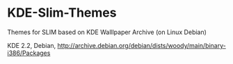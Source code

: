 # KDE-Slim-Themes
Themes for SLIM based on KDE Walllpaper Archive (on Linux Debian)

KDE 2.2, Debian, 
http://archive.debian.org/debian/dists/woody/main/binary-i386/Packages 
